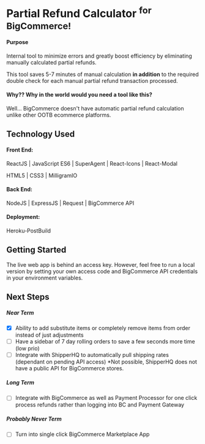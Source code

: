 # Partial Refund Calculator <sup>for BigCommerce!</sup>

#### Purpose

Internal tool to minimize errors and greatly boost efficiency by eliminating manually calculated partial refunds.

This tool saves 5-7 minutes of manual calculation **in addition** to the required double check for each manual partial refund transaction processed.

#### Why?? Why in the world would you need a tool like this?

Well... BigCommerce doesn't have automatic partial refund calculation unlike other OOTB ecommerce platforms.

## Technology Used

#### Front End:

ReactJS | JavaScript ES6 | SuperAgent | React-Icons | React-Modal

HTML5 | CSS3 | MilligramIO

#### Back End:

NodeJS | ExpressJS | Request | BigCommerce API

#### Deployment:

Heroku-PostBuild

## Getting Started

The live web app is behind an access key. However, feel free to run a local version by setting your own access code and BigCommerce API credentials in your environment variables.

## Next Steps

##### Near Term

- [x] Ability to add substitute items or completely remove items from order instead of just adjustments
- [ ] Have a sidebar of 7 day rolling orders to save a few seconds more time (low prio)
- [ ] Integrate with ShipperHQ to automatically pull shipping rates (dependant on pending API access) *Not possible, ShipperHQ does not have a public API for BigCommerce stores.

##### Long Term

- [ ] Integrate with BigCommerce as well as Payment Processor for one click process refunds rather than logging into BC and Payment Gateway

##### Probably Never Term

- [ ] Turn into single click BigCommerce Marketplace App
